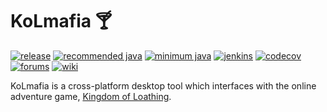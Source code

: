 # KoLmafia 🍸

[![release](https://img.shields.io/github/v/release/kolmafia/kolmafia?color=blueviolet&label=%F0%9F%8D%B8%20release)](https://github.com/kolmafia/kolmafia/releases/latest)
[![recommended java](https://img.shields.io/static/v1?label=recommended%20java&message=v17&color=%23007396&logo=java)](https://adoptium.net/)
[![minimum java](https://img.shields.io/static/v1?label=min%20java&message=v11&color=%23007396&logo=java)](https://adoptium.net/)
[![jenkins](https://ci.kolmafia.us/job/Kolmafia/badge/icon?style=flat)](https://ci.kolmafia.us/job/Kolmafia/lastBuild/)
[![codecov](https://img.shields.io/codecov/c/github/kolmafia/kolmafia?logo=codecov&token=9Z41LO29KF)](https://codecov.io/github/kolmafia/kolmafia)
[![forums](https://img.shields.io/static/v1?label=forums&message=join%20discussion&color=informational)](https://kolmafia.us)
[![wiki](https://img.shields.io/static/v1?label=wiki&message=documentation&color=informational)](https://wiki.kolmafia.us)

KoLmafia is a cross-platform desktop tool which interfaces with the online adventure game, [Kingdom of Loathing](https://www.kingdomofloathing.com/).
